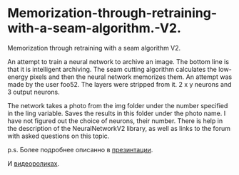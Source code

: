 # Memorization-through-retraining-with-a-seam-algorithm.-V2.
Memorization through retraining with a seam algorithm V2. 

An attempt to train a neural network to archive an image. 
The bottom line is that it is intelligent archiving. 
The seam cutting algorithm calculates the low-energy pixels and then the neural network memorizes them. 
An attempt was made by the user foo52. 
The layers were stripped from it. 2 x y neurons and 3 output neurons.

The network takes a photo from the img folder under the number specified in the ling variable. Saves the results in this folder under the photo name.
I have not figured out the choice of neurons, their number. There is help in the description of the NeuralNetworkV2 library, as well as links to the forum with asked questions on this topic.

p.s. 
Более подробнее описанно в [презинтации](https://github.com/Mika-dot/Memorization-through-retraining-with-a-seam-algorithm.-V2./blob/main/%D0%90%D1%80%D1%85%D0%B8%D0%B2%D0%B0%D1%86%D0%B8%D1%8F%20%D0%B8%D0%B7%D0%BE%D0%B1%D1%80%D0%B0%D0%B6%D0%B5%D0%BD%D0%B8%D1%8F.pdf).

И [видеороликах](https://github.com/Mika-dot/Memorization-through-retraining-with-a-seam-algorithm.-V2./tree/main/%D0%92%D0%98%D0%94%D0%95%D0%9E).

